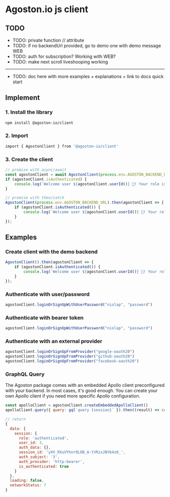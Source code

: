 # Agoston.io js client

## TODO

- TODO: private function // attribute
- TODO: if no backendUrl provided, go to demo one with demo message WEB
- TODO: auth for subscription? Working with WEB?
- TODO: make next scroll liveshooping working
---
- TODO: doc here with more examples + explanations + link to docs quick start

## Implement

### 1. Install the library

```bash
npm install @agoston-io/client
```

### 2. Import

```bash
import { AgostonClient } from '@agoston-io/client'
```

### 3. Create the client

```js
// promise with async/await
const agostonClient = await AgostonClient(process.env.AGOSTON_BACKEND_URL);
if (agostonClient.isAuthenticated) {
    console.log(`Welcome user ${agostonClient.userId()} 👋! Your role is: ${agostonClient.userRole()}.`);
}
```

```js
// promise with then/catch
AgostonClient(process.env.AGOSTON_BACKEND_URL).then(agostonClient => {
    if (agostonClient.isAuthenticated()) {
        console.log(`Welcome user ${agostonClient.userId()} 👋! Your role is: ${agostonClient.userRole()}.`);
    }
});
```

## Examples

### Create client with the demo backend

```js
AgostonClient().then(agostonClient => {
    if (agostonClient.isAuthenticated()) {
        console.log(`Welcome user ${agostonClient.userId()} 👋! Your role is: ${agostonClient.userRole()}.`);
    }
});
```

### Authenticate with user/password

```js
agostonClient.loginOrSignUpWithUserPassword("niolap", "password")
```

### Authenticate with bearer token

```js
agostonClient.loginOrSignUpWithUserPassword("niolap", "password")
```

### Authenticate with an external provider

```js
agostonClient.loginOrSignUpFromProvider("google-oauth20")
agostonClient.loginOrSignUpFromProvider("github-oauth20")
agostonClient.loginOrSignUpFromProvider("facebook-oauth20")
```

### GraphQL Query

The Agoston package comes with an embedded Apollo client preconfigured with your backend.
In most cases, it's good enough. You can create your own Apollo client if you need more specific Apollo configuration.

```js
const apolloClient = agostonClient.createEmbeddedApolloClient()
apolloClient.query({ query: gql`query {session}` }).then((result) => console.log(result));
```

```js
// return
{
  data: {
    session: {
      role: 'authenticated',
      user_id: 3,
      auth_data: {},
      session_id: 'yXV_RXuVYhnrOLOB_A-tVRzxJBYb4z8_',
      auth_subject: '3',
      auth_provider: 'http-bearer',
      is_authenticated: true
    }
  },
  loading: false,
  networkStatus: 7
}
```